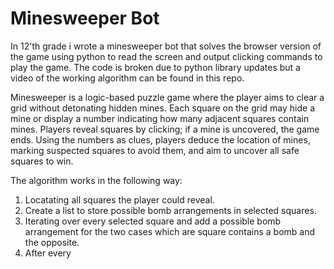 # Minesweeper Bot  
In 12'th grade i wrote a minesweeper bot that solves the browser version of the game using python to read the screen and output clicking commands to play the game. The code is broken due to python library updates but a video of the working algorithm can be found in this repo.  

Minesweeper is a logic-based puzzle game where the player aims to clear a grid without detonating hidden mines. Each square on the grid may hide a mine or display a number indicating how many adjacent squares contain mines. Players reveal squares by clicking; if a mine is uncovered, the game ends. Using the numbers as clues, players deduce the location of mines, marking suspected squares to avoid them, and aim to uncover all safe squares to win.  

The algorithm works in the following way:  
1. Locatating all squares the player could reveal.
2. Create a list to store possible bomb arrangements in selected squares.
3. Iterating over every selected square and add a possible bomb arrangement for the two cases which are square contains a bomb and the opposite.
4. After every 
